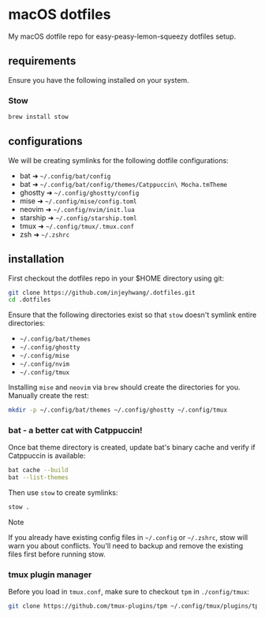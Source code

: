 # macOS dotfiles

My macOS dotfile repo for easy-peasy-lemon-squeezy dotfiles setup.

## requirements

Ensure you have the following installed on your system.

### Stow

```bash
brew install stow
```

## configurations

We will be creating symlinks for the following dotfile configurations:
- bat       ➜ `~/.config/bat/config`
- bat       ➜ `~/.config/bat/config/themes/Catppuccin\ Mocha.tmTheme`
- ghostty   ➜ `~/.config/ghostty/config`
- mise      ➜ `~/.config/mise/config.toml`
- neovim    ➜ `~/.config/nvim/init.lua`
- starship  ➜ `~/.config/starship.toml`
- tmux      ➜ `~/.config/tmux/.tmux.conf`
- zsh       ➜ `~/.zshrc`

## installation

First checkout the dotfiles repo in your $HOME directory using git:

```bash
git clone https://github.com/injeyhwang/.dotfiles.git
cd .dotfiles
```

Ensure that the following directories exist so that `stow` doesn't symlink entire directories:
- `~/.config/bat/themes`
- `~/.config/ghostty`
- `~/.config/mise`
- `~/.config/nvim`
- `~/.config/tmux`

Installing `mise` and `neovim` via `brew` should create the directories for you. Manually create the rest:

```bash
mkdir -p ~/.config/bat/themes ~/.config/ghostty ~/.config/tmux

```

### bat - a better cat with Catppuccin!

Once bat theme directory is created, update bat's binary cache and verify if Catppuccin is available:

```bash
bat cache --build
bat --list-themes
```

Then use `stow` to create symlinks:

```bash
stow .
```

> [!NOTE]
> If you already have existing config files in `~/.config` or `~/.zshrc`, stow will warn you about conflicts. You'll need to backup and remove the existing files first before running stow.

### tmux plugin manager

Before you load in `tmux.conf`, make sure to checkout `tpm` in `./config/tmux`:

```bash
git clone https://github.com/tmux-plugins/tpm ~/.config/tmux/plugins/tpm
```

